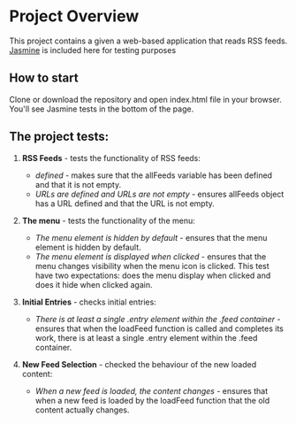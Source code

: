 # Project Overview

This project contains a given a web-based application that reads RSS feeds. [Jasmine](http://jasmine.github.io/) is included here for testing purposes


## How to start

Clone or download the repository and open index.html file in your browser. You'll see Jasmine tests in the bottom of the page.


## The project tests:

1. **RSS Feeds** - tests the functionality of RSS feeds:
    * _defined_ - makes sure that the allFeeds variable has been defined and that it is not empty. 
    * _URLs are defined and URLs are not empty_ - ensures allFeeds object has a URL defined and that the URL is not empty.

2. **The menu** - tests the functionality of the menu:
    * _The menu element is hidden by default_ - ensures that the menu element is hidden by default.
    * _The menu element is displayed when clicked_ - ensures that the menu changes visibility when the menu icon is clicked. This test have two expectations: does the menu display when clicked and does it hide when clicked again.
3. **Initial Entries** - checks initial entries:
    * _There is at least a single .entry element within the .feed container_ - ensures that when the loadFeed function is called and completes its work, there is at least a single .entry element within the .feed container.
4. **New Feed Selection** - checked the behaviour of the new loaded content:
    * _When a new feed is loaded, the content changes_ - ensures that when a new feed is loaded by the loadFeed function that the old content actually changes.

